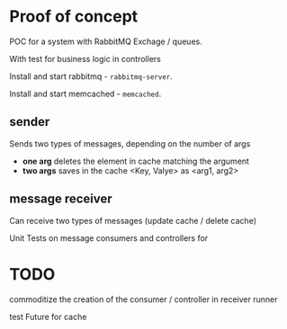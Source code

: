 # Proof of concept

POC for a system with RabbitMQ Exchage / queues.

With test for business logic in controllers

Install and start rabbitmq - `rabbitmq-server`.

Install and start memcached - `memcached`.

## sender

Sends two types of messages, depending on the number of args

* **one arg** deletes the element in cache matching the argument
* **two args** saves in the cache <Key, Valye> as <arg1, arg2>


## message receiver

Can receive two types of messages (update cache / delete cache)

Unit Tests on message consumers and controllers for 



# TODO

commoditize the creation of the consumer / controller in receiver runner

test Future for cache